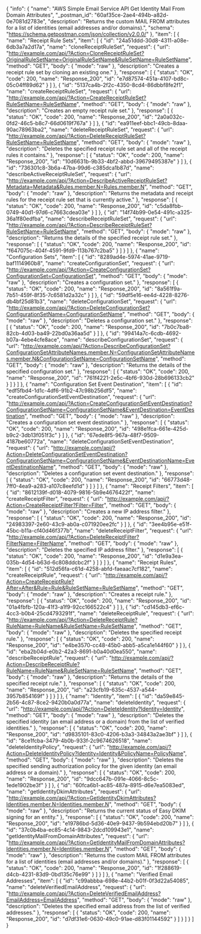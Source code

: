 {
  "info": {
    "name": "AWS Simple Email Service API Get Identity Mail From Domain Attributes",
    "_postman_id": "60af35ce-2ae4-494b-a82d-0e7081d2783e",
    "description": "Returns the custom MAIL FROM attributes for a list of identities (email addresses and/or domains).",
    "schema": "https://schema.getpostman.com/json/collection/v2.0.0/"
  },
  "item": [
    {
      "name": "Receipt Rule Sets",
      "item": [
        {
          "id": "24a51ddd-30d8-4311-a08e-6db3a7a2d17a",
          "name": "cloneReceiptRuleSet",
          "request": {
            "url": "http://example.com/api/?Action=CloneReceiptRuleSet?OriginalRuleSetName=OriginalRuleSetName&RuleSetName=RuleSetName",
            "method": "GET",
            "body": {
              "mode": "raw"
            },
            "description": "Creates a receipt rule set by cloning an existing one."
          },
          "response": [
            {
              "status": "OK",
              "code": 200,
              "name": "Response_200",
              "id": "e7d87574-451a-4107-bd8c-05c04ff89d62"
            }
          ]
        },
        {
          "id": "5137ca4b-2f2c-4350-8cd4-86dbbf8fe2f1",
          "name": "createReceiptRuleSet",
          "request": {
            "url": "http://example.com/api/?Action=CreateReceiptRuleSet?RuleSetName=RuleSetName",
            "method": "GET",
            "body": {
              "mode": "raw"
            },
            "description": "Creates an empty receipt rule set."
          },
          "response": [
            {
              "status": "OK",
              "code": 200,
              "name": "Response_200",
              "id": "2a0a032c-0fd2-46c5-b8c7-66d0619f767a"
            }
          ]
        },
        {
          "id": "ea911eef-bbc1-49cb-8daa-90ac78963ba2",
          "name": "deleteReceiptRuleSet",
          "request": {
            "url": "http://example.com/api/?Action=DeleteReceiptRuleSet?RuleSetName=RuleSetName",
            "method": "GET",
            "body": {
              "mode": "raw"
            },
            "description": "Deletes the specified receipt rule set and all of the receipt rules it contains."
          },
          "response": [
            {
              "status": "OK",
              "code": 200,
              "name": "Response_200",
              "id": "10d6631b-9b33-4bf2-abbd-39679495387e"
            }
          ]
        },
        {
          "id": "736301c8-3b6a-47ba-99d6-c385dca1b87d",
          "name": "describeActiveReceiptRuleSet",
          "request": {
            "url": "http://example.com/api/?Action=DescribeActiveReceiptRuleSet?Metadata=Metadata&Rules.member.N=Rules.member.N",
            "method": "GET",
            "body": {
              "mode": "raw"
            },
            "description": "Returns the metadata and receipt rules for the receipt rule set that is currently active."
          },
          "response": [
            {
              "status": "OK",
              "code": 200,
              "name": "Response_200",
              "id": "c5da8fbb-0749-40d1-97d6-c7663cdea03e"
            }
          ]
        },
        {
          "id": "14f74b99-0e54-491c-a325-36a1f80edfba",
          "name": "describeReceiptRuleSet",
          "request": {
            "url": "http://example.com/api/?Action=DescribeReceiptRuleSet?RuleSetName=RuleSetName",
            "method": "GET",
            "body": {
              "mode": "raw"
            },
            "description": "Returns the details of the specified receipt rule set."
          },
          "response": [
            {
              "status": "OK",
              "code": 200,
              "name": "Response_200",
              "id": "f647075c-404f-4591-9fd9-113b767c2ba5"
            }
          ]
        }
      ]
    },
    {
      "name": "Configuration Sets",
      "item": [
        {
          "id": "8289ad4e-5974-41ae-9719-baf1114960b8",
          "name": "createConfigurationSet",
          "request": {
            "url": "http://example.com/api/?Action=CreateConfigurationSet?ConfigurationSet=ConfigurationSet",
            "method": "GET",
            "body": {
              "mode": "raw"
            },
            "description": "Creates a configuration set."
          },
          "response": [
            {
              "status": "OK",
              "code": 200,
              "name": "Response_200",
              "id": "8a561f9a-7b51-459f-8f35-7c6581d2a32c"
            }
          ]
        },
        {
          "id": "59df5e16-ee4d-4228-8276-db4bf25d81b3",
          "name": "deleteConfigurationSet",
          "request": {
            "url": "http://example.com/api/?Action=DeleteConfigurationSet?ConfigurationSetName=ConfigurationSetName",
            "method": "GET",
            "body": {
              "mode": "raw"
            },
            "description": "Deletes a configuration set."
          },
          "response": [
            {
              "status": "OK",
              "code": 200,
              "name": "Response_200",
              "id": "7b0c7ba8-82cb-4d03-ba49-22bd0a36aa5d"
            }
          ]
        },
        {
          "id": "99414a7c-6cdb-4692-b07a-4ebe4cfe8ace",
          "name": "describeConfigurationSet",
          "request": {
            "url": "http://example.com/api/?Action=DescribeConfigurationSet?ConfigurationSetAttributeNames.member.N=ConfigurationSetAttributeNames.member.N&ConfigurationSetName=ConfigurationSetName",
            "method": "GET",
            "body": {
              "mode": "raw"
            },
            "description": "Returns the details of the specified configuration set."
          },
          "response": [
            {
              "status": "OK",
              "code": 200,
              "name": "Response_200",
              "id": "761f4221-2e5c-4bf6-930d-28b696133cb2"
            }
          ]
        }
      ]
    },
    {
      "name": "Configuration Set Event Destination",
      "item": [
        {
          "id": "edf5fbd4-1d1c-4df6-91b2-47c98b256df5",
          "name": "createConfigurationSetEventDestination",
          "request": {
            "url": "http://example.com/api/?Action=CreateConfigurationSetEventDestination?ConfigurationSetName=ConfigurationSetName&EventDestination=EventDestination",
            "method": "GET",
            "body": {
              "mode": "raw"
            },
            "description": "Creates a configuration set event destination."
          },
          "response": [
            {
              "status": "OK",
              "code": 200,
              "name": "Response_200",
              "id": "498e1fca-661e-425d-b9c2-3db13f051f3c"
            }
          ]
        },
        {
          "id": "67ede8f5-967a-48f7-9509-4187be60772a",
          "name": "deleteConfigurationSetEventDestination",
          "request": {
            "url": "http://example.com/api/?Action=DeleteConfigurationSetEventDestination?ConfigurationSetName=ConfigurationSetName&EventDestinationName=EventDestinationName",
            "method": "GET",
            "body": {
              "mode": "raw"
            },
            "description": "Deletes a configuration set event destination."
          },
          "response": [
            {
              "status": "OK",
              "code": 200,
              "name": "Response_200",
              "id": "66773d48-7ff0-4ea9-a283-a107c8eefd1d"
            }
          ]
        }
      ]
    },
    {
      "name": "Receipt Filters",
      "item": [
        {
          "id": "8612139f-d018-4079-9816-5b9e4676422f",
          "name": "createReceiptFilter",
          "request": {
            "url": "http://example.com/api/?Action=CreateReceiptFilter?Filter=Filter",
            "method": "GET",
            "body": {
              "mode": "raw"
            },
            "description": "Creates a new IP address filter."
          },
          "response": [
            {
              "status": "OK",
              "code": 200,
              "name": "Response_200",
              "id": "24983397-2e60-43c9-ab0a-c071920ee2fc"
            }
          ]
        },
        {
          "id": "3ee4b95e-e51f-45bc-b11a-cf40d46f377b",
          "name": "deleteReceiptFilter",
          "request": {
            "url": "http://example.com/api/?Action=DeleteReceiptFilter?FilterName=FilterName",
            "method": "GET",
            "body": {
              "mode": "raw"
            },
            "description": "Deletes the specified IP address filter."
          },
          "response": [
            {
              "status": "OK",
              "code": 200,
              "name": "Response_200",
              "id": "d1e9a3ea-035b-4d54-b63d-6c808ddcbc2f"
            }
          ]
        }
      ]
    },
    {
      "name": "Receipt Rules",
      "item": [
        {
          "id": "512d56fa-c61d-4258-abfd-faeaac7cf182",
          "name": "createReceiptRule",
          "request": {
            "url": "http://example.com/api/?Action=CreateReceiptRule?After=After&Rule=Rule&RuleSetName=RuleSetName",
            "method": "GET",
            "body": {
              "mode": "raw"
            },
            "description": "Creates a receipt rule."
          },
          "response": [
            {
              "status": "OK",
              "code": 200,
              "name": "Response_200",
              "id": "01a4fbfb-120a-41f3-a1f9-92cc166522c4"
            }
          ]
        },
        {
          "id": "cd145db3-ef6c-4cc3-b0b4-25cd4793291f",
          "name": "deleteReceiptRule",
          "request": {
            "url": "http://example.com/api/?Action=DeleteReceiptRule?RuleName=RuleName&RuleSetName=RuleSetName",
            "method": "GET",
            "body": {
              "mode": "raw"
            },
            "description": "Deletes the specified receipt rule."
          },
          "response": [
            {
              "status": "OK",
              "code": 200,
              "name": "Response_200",
              "id": "e4be3570-cc48-45b0-abb5-a5ca1e144f60"
            }
          ]
        },
        {
          "id": "eba2b04d-e0b2-42a3-8691-b0a40d0ea550",
          "name": "describeReceiptRule",
          "request": {
            "url": "http://example.com/api/?Action=DescribeReceiptRule?RuleName=RuleName&RuleSetName=RuleSetName",
            "method": "GET",
            "body": {
              "mode": "raw"
            },
            "description": "Returns the details of the specified receipt rule."
          },
          "response": [
            {
              "status": "OK",
              "code": 200,
              "name": "Response_200",
              "id": "a23cfb19-635c-4537-a544-3957b854169f"
            }
          ]
        }
      ]
    },
    {
      "name": "Identity",
      "item": [
        {
          "id": "da59e845-2b56-4c87-8ce2-9420b0a0d77a",
          "name": "deleteIdentity",
          "request": {
            "url": "http://example.com/api/?Action=DeleteIdentity?Identity=Identity",
            "method": "GET",
            "body": {
              "mode": "raw"
            },
            "description": "Deletes the specified identity (an email address or a domain) from the list of verified identities."
          },
          "response": [
            {
              "status": "OK",
              "code": 200,
              "name": "Response_200",
              "id": "d9835101-83c0-4206-b3a3-34843a2ae3bf"
            }
          ]
        },
        {
          "id": "8ce1fcba-3479-4b0b-933f-2c9674626518",
          "name": "deleteIdentityPolicy",
          "request": {
            "url": "http://example.com/api/?Action=DeleteIdentityPolicy?Identity=Identity&PolicyName=PolicyName",
            "method": "GET",
            "body": {
              "mode": "raw"
            },
            "description": "Deletes the specified sending authorization policy for the given identity (an email address or a domain)."
          },
          "response": [
            {
              "status": "OK",
              "code": 200,
              "name": "Response_200",
              "id": "9dcc647b-091e-4066-8c5c-1ede1902be3f"
            }
          ]
        },
        {
          "id": "60fca6b1-ac85-487a-8915-d6e7ea5083ed",
          "name": "getIdentityDkimAttributes",
          "request": {
            "url": "http://example.com/api/?Action=GetIdentityDkimAttributes?Identities.member.N=Identities.member.N",
            "method": "GET",
            "body": {
              "mode": "raw"
            },
            "description": "Returns the current status of Easy DKIM signing for an entity."
          },
          "response": [
            {
              "status": "OK",
              "code": 200,
              "name": "Response_200",
              "id": "e19786bd-5d36-40e9-9437-9b594ebd20b7"
            }
          ]
        },
        {
          "id": "37c0b4ba-ec85-4c14-9843-2dcd109943e1",
          "name": "getIdentityMailFromDomainAttributes",
          "request": {
            "url": "http://example.com/api/?Action=GetIdentityMailFromDomainAttributes?Identities.member.N=Identities.member.N",
            "method": "GET",
            "body": {
              "mode": "raw"
            },
            "description": "Returns the custom MAIL FROM attributes for a list of identities (email addresses and/or domains)."
          },
          "response": [
            {
              "status": "OK",
              "code": 200,
              "name": "Response_200",
              "id": "1f288619-d4cb-4231-83d9-0bd135c76e99"
            }
          ]
        }
      ]
    },
    {
      "name": "Verified Email Addresses",
      "item": [
        {
          "id": "c99abbba-698e-44b2-b01f-0f3d22a54085",
          "name": "deleteVerifiedEmailAddress",
          "request": {
            "url": "http://example.com/api/?Action=DeleteVerifiedEmailAddress?EmailAddress=EmailAddress",
            "method": "GET",
            "body": {
              "mode": "raw"
            },
            "description": "Deletes the specified email address from the list of verified addresses."
          },
          "response": [
            {
              "status": "OK",
              "code": 200,
              "name": "Response_200",
              "id": "d7df31e6-0630-49c0-91ae-d83f01144592"
            }
          ]
        }
      ]
    }
  ]
}